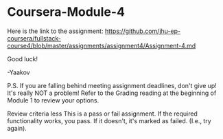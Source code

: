 # Coursera-Module-4

Here is the link to the assignment: https://github.com/jhu-ep-coursera/fullstack-course4/blob/master/assignments/assignment4/Assignment-4.md

Good luck!

-Yaakov

P.S. If you are falling behind meeting assignment deadlines, don't give up! It's really NOT a problem! Refer to the Grading reading at the beginning of Module 1 to review your options.

Review criteria
less 
This is a pass or fail assignment. If the required functionality works, you pass. If it doesn't, it's marked as failed. (I.e., try again).
